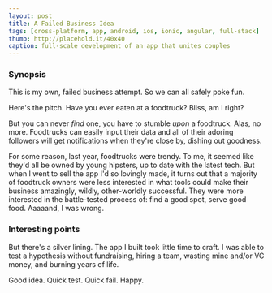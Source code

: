 ```yaml
---
layout: post
title: A Failed Business Idea
tags: [cross-platform, app, android, ios, ionic, angular, full-stack]
thumb: http://placehold.it/40x40
caption: full-scale development of an app that unites couples
---
```


### Synopsis
This is my own, failed business attempt. So we can all safely poke fun.

Here's the pitch. Have you ever eaten at a foodtruck? Bliss, am I right?

But you can never *find* one, you have to stumble *upon* a foodtruck. Alas, no more. Foodtrucks can easily input their data and all of their adoring followers will get notifications when they're close by, dishing out goodness.

For some reason, last year, foodtrucks were trendy. To me, it seemed like they'd all be owned by young hipsters, up to date with the latest tech. But when I went to sell the app I'd so lovingly made, it turns out that a majority of foodtruck owners were less interested in what tools could make their business amazingly, wildly, other-worldly successful. They were more interested in the battle-tested process of: find a good spot, serve good food. Aaaaand, I was wrong.

### Interesting points
But there's a silver lining. The app I built took little time to craft. I was able to test a hypothesis without fundraising, hiring a team, wasting mine and/or VC money, and burning years of life.

Good idea. Quick test. Quick fail. Happy.
